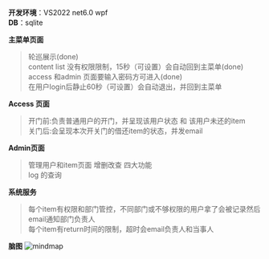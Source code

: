 **开发环境**：VS2022 net6.0 wpf<br/>
**DB**：sqlite

**主菜单页面**<br/>
>轮巡展示(done)<br/>
>content list 没有权限限制，15秒（可设置）会自动回到主菜单(done)<br/>
>access 和admin 页面要输入密码方可进入(done)<br/>
>在用户login后静止60秒（可设置）会自动退出，并回到主菜单<br/>

**Access 页面**<br/>
>开门前:负责普通用户的开门，并呈现该用户状态 和 该用户未还的item <br/>
>关门后:会呈现本次开关门的借还item的状态，并发email<br/>

**Admin页面**<br/>
>管理用户和item页面 增删改查 四大功能<br/>
>log 的查询<br/>

**系统服务**<br/>
>每个item有权限和部门管控，不同部门或不够权限的用户拿了会被记录然后email通知部门负责人<br/>
>每个item有return时间的限制，超时会email负责人和当事人<br/>

**脑图**
![mindmap]()
